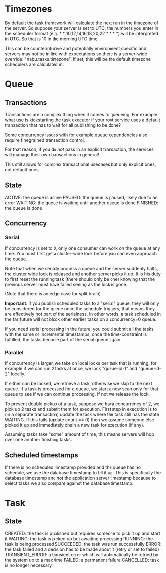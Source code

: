 # Timezones

By default the task framework will calculate the next run in the timezone of the server.
So suppose your server is set to UTC, the numbers you enter in the scheduler format (e.g. * * 10,12,14,16,18,20,22 * * * *) will be interpreted in UTC. So that is 10 in the morning UTC time.

This can be counterintuitive and potentially environment specific and servers may not be in line with expectations so there is a server-wide override: "nabu.tasks.timezone". If set, this will be the default timezone schedulers are calculated in.

# Queue

## Transactions

Transactions are a complex thing when it comes to queueing. For example what use is kickstarting the task executor if your root service uses a default transaction that has to wait for all publishing to be done?

Some concurrency issues with for example queue dependencies also require finegrained transaction control.

For that reason, if you do _not_ pass in an explicit transaction, the services will manage their own transactions in general!

This still allows for complex transactional usecases but only explicit ones, not default ones.

## State

ACTIVE: the queue is active
PAUSED: the queue is paused, likely due to an error
WAITING: the queue is waiting until another queue is done
FINISHED: the queue is done

## Concurrency

### Serial

If concurrency is set to 0, only one consumer can work on the queue at any time. You must first get a cluster-wide lock before you can even approach the queue.

Note that when we serially process a queue and the server suddenly halts, the cluster wide lock is released and another server picks it up.
It is his duty to first reset the running task (there should only be one) knowing that the previous server must have failed seeing as the lock is gone.

(Note that there is an edge case for split brain)

**Important**: if you publish scheduled tasks to a "serial" queue, they will only be considered for the queue once the schedule triggers, that means they are effectively not part of the serialness.
In other words, a task scheduled in the far future will not block other earlier tasks on a concurrency=0 queue.

If you need serial processing in the future, you could submit all the tasks with the same or incremental timestamps, once the time-constraint is fulfilled, the tasks become part of the serial queue again.

### Parallel

If concurrency is larger, we take on local locks per task that is running, for example if we can run 2 tasks at once, we lock "queue-id-1" and "queue-id-2" locally.

If either can be locked, we retrieve a task, otherwise we skip to the next queue. If a task is processed for a queue, we start a new scan only for that queue to see if we can continue processing. If not we release the lock.

To prevent double pickup of a task, suppose we hava concurrency of 2, we pick up 2 tasks and submit them for execution.
First step in execution is to (in a separate transaction) update the task where the task still has the state WAITING. If this fails (update count == 0) then we assume someone else picked it up and immediately chain a new task for execution (if any).

Assuming tasks take "some" amount of time, this means servers will hop over one another finishing tasks.


## Scheduled timestamps

If there is no scheduled timestamp provided and the queue has no schedule, we use the database timestamp to fill it up.
This is specifically the database timestamp and _not_ the application server timestamp because to select tasks we also compare against the database timestamp.

# Task

## State

CREATED: the task is published but requires someone to pick it up and start it
WAITING: the task is picked up but awaiting processing
RUNNING: the task is being processed
SUCCEEDED: the task was run successfully
ERROR: the task failed and a decision has to be made about it (retry or set to failed)
TRANSIENT_ERROR: a transient error which will automatically be retried by the system up to a max time
FAILED: a permanent failure
CANCELLED: task is no longer necessary
